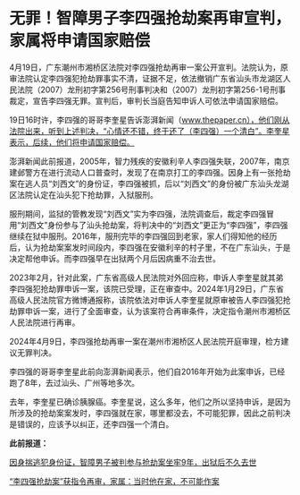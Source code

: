 # 无罪！智障男子李四强抢劫案再审宣判，家属将申请国家赔偿

4月19日，广东潮州市湘桥区法院对李四强抢劫再审一案公开宣判。法院认为，原审法院认定李四强犯抢劫罪事实不清，证据不足，依法撤销广东省汕头市龙湖区人民法院（2007）龙刑初字第256号刑事判决和（2007）龙刑初字第256-1号刑事裁定，宣告李四强无罪。宣判后，审判长当庭告知申诉人可依法申请国家赔偿。

19日16时许，李四强的哥哥李奎星告诉澎湃新闻（www.thepaper.cn），他们刚从法院出来，听到上述判决，“心情还不错，终于还了（李四强）一个清白”。李奎星表示，后续，他们将申请国家赔偿。

澎湃新闻此前报道，2005年，智力残疾的安徽利辛人李四强失联，2007年，南京建邺警方在进行流动人口普查时，发现了在南京打工的李四强。因身上有一张抢劫案在逃人员“刘西文”的身份证，李四强被抓，后以“刘西文”的身份被广东汕头龙湖区法院认定在汕头犯下抢劫罪，入狱服刑。

服刑期间，监狱的管教发现“刘西文”实为李四强，法院调查后，裁定李四强冒用“刘西文”身份参与了汕头抢劫案，将判决中的“刘西文”更正为“李四强”，李四强继续在狱中服刑。2016年，服刑完毕的李四强回到老家，家人们得知他的经历后，认为抢劫案案发时间段内，李四强在安徽利辛的村子里，不在广东汕头，于是决定帮他申诉。而李四强早在出狱两个月后因病重不治去世。

2023年2月，针对此案，广东省高级人民法院对外回应称，申诉人李奎星就其弟李四强犯抢劫罪申诉一案，该院已受理，正在审查中。2024年1月29日，广东省高级人民法院官方微博通报称，该院依法对申诉人李奎星就原审被告人李四强犯抢劫罪申诉一案，进行了全面审查，认为该案符合再审条件，决定指令潮州市湘桥区人民法院进行再审。

2024年4月9日，李四强抢劫再审一案在潮州市湘桥区人民法院开庭审理，检方建议无罪判决。

李四强的哥哥李奎星此前向澎湃新闻表示，他们自2016年开始为此案申诉，已经跑了8年，去过汕头、广州等地多次。

去年，李奎星已确诊胰腺癌。李奎星说，这么多年，他们之所以坚持申诉，是因为所涉及的抢劫案案发时，李四强就在家，哪里都没去，不可能犯罪，因此之前判决是错误的，应该予以纠正，还李四强一个清白。

**此前报道：**

[因身揣逃犯身份证，智障男子被判参与抢劫案坐牢9年，出狱后不久去世](https://news.qq.com/rain/a/20230221A05JSJ00)

[“李四强抢劫案”获指令再审，家属：当时他在家，不可能作案](https://news.qq.com/rain/a/20240129A097CG00)

